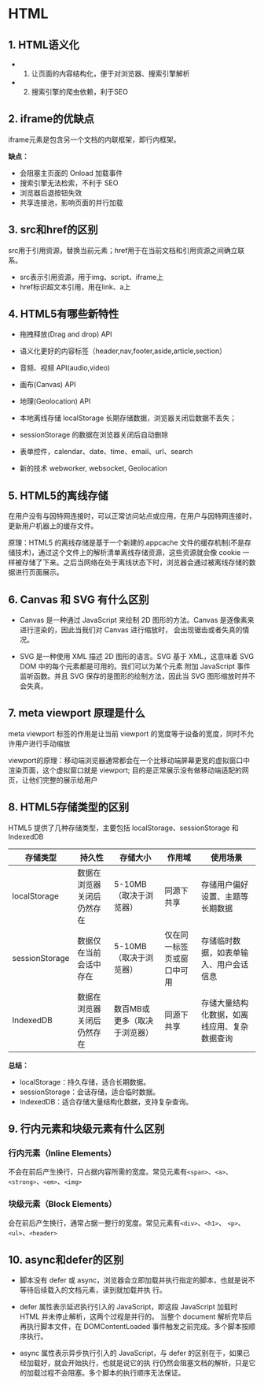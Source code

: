 # HTML

## 1. HTML语义化

- 1. 让页面的内容结构化，便于对浏览器、搜索引擎解析
  
- 2. 搜索引擎的爬虫依赖，利于SEO

## 2. iframe的优缺点

iframe元素是包含另一个文档的内联框架，即行内框架。

**缺点：**
- 会阻塞主页面的 Onload 加载事件
- 搜索引擎无法检索，不利于 SEO
- 浏览器后退按钮失效
- 共享连接池，影响页面的并行加载

## 3. src和href的区别

src用于引用资源，替换当前元素；href用于在当前文档和引用资源之间确立联系。

- src表示引用资源，用于img、script、iframe上
- href标识超文本引用，用在link、a上

## 4. HTML5有哪些新特性

- 拖拽释放(Drag and drop) API

- 语义化更好的内容标签（header,nav,footer,aside,article,section）

- 音频、视频 API(audio,video)

- 画布(Canvas) API

- 地理(Geolocation) API

- 本地离线存储 localStorage 长期存储数据，浏览器关闭后数据不丢失；

- sessionStorage 的数据在浏览器关闭后自动删除

- 表单控件，calendar、date、time、email、url、search

- 新的技术 webworker, websocket, Geolocation

## 5. HTML5的离线存储

在用户没有与因特网连接时，可以正常访问站点或应用，在用户与因特网连接时，更新用户机器上的缓存文件。

原理：HTML5 的离线存储是基于一个新建的.appcache 文件的缓存机制(不是存储技术)，通过这个文件上的解析清单离线存储资源，这些资源就会像 cookie 一样被存储了下来。之后当网络在处于离线状态下时，浏览器会通过被离线存储的数据进行页面展示。

## 6. Canvas 和 SVG 有什么区别

- Canvas 是一种通过 JavaScript 来绘制 2D 图形的方法。Canvas 是逐像素来进行渲染的，因此当我们对 Canvas 进行缩放时，
    会出现锯齿或者失真的情况。
    
- SVG 是一种使用 XML 描述 2D 图形的语言。SVG 基于 XML，这意味着 SVG DOM 中的每个元素都是可用的。我们可以为某个元素
    附加 JavaScript 事件监听函数。并且 SVG 保存的是图形的绘制方法，因此当 SVG 图形缩放时并不会失真。

## 7. meta viewport 原理是什么

meta viewport 标签的作用是让当前 viewport 的宽度等于设备的宽度，同时不允许用户进行手动缩放

viewport的原理：移动端浏览器通常都会在一个比移动端屏幕更宽的虚拟窗口中渲染页面，这个虚拟窗口就是 viewport; 目的是正常展示没有做移动端适配的网页，让他们完整的展示给用户

## 8. HTML5存储类型的区别

HTML5 提供了几种存储类型，主要包括 localStorage、sessionStorage 和 IndexedDB

| 存储类型 | 持久性 | 存储大小 | 作用域 | 使用场景 |
|----------------|----------------------------|------------------|----------------------------|------------------------------------|
| localStorage | 数据在浏览器关闭后仍然存在 | 5-10MB（取决于浏览器） | 同源下共享 | 存储用户偏好设置、主题等长期数据 |
| sessionStorage | 数据仅在当前会话中存在 | 5-10MB（取决于浏览器） | 仅在同一标签页或窗口中可用 | 存储临时数据，如表单输入、用户会话信息 |
| IndexedDB | 数据在浏览器关闭后仍然存在 | 数百MB或更多（取决于浏览器） | 同源下共享 | 存储大量结构化数据，如离线应用、复杂数据查询 |

**总结：**
- localStorage：持久存储，适合长期数据。
- sessionStorage：会话存储，适合临时数据。
- IndexedDB：适合存储大量结构化数据，支持复杂查询。

## 9. 行内元素和块级元素有什么区别

### 行内元素（Inline Elements）

不会在前后产生换行，只占据内容所需的宽度。常见元素有`<span>`、`<a>`、`<strong>`、`<em>`、`<img>`

### 块级元素（Block Elements）

会在前后产生换行，通常占据一整行的宽度。常见元素有`<div>`、`<h1>`、 `<p>`、`<ul>`、`<header>`

## 10. async和defer的区别

- 脚本没有 defer 或 async，浏览器会立即加载并执行指定的脚本，也就是说不等待后续载入的文档元素，读到就加载并执
        行。

- defer 属性表示延迟执行引入的 JavaScript，即这段 JavaScript 加载时 HTML 并未停止解析，这两个过程是并行的。
        当整个 document 解析完毕后再执行脚本文件，在 DOMContentLoaded 事件触发之前完成。多个脚本按顺序执行。

- async 属性表示异步执行引入的 JavaScript，与 defer 的区别在于，如果已经加载好，就会开始执行，也就是说它的执
        行仍然会阻塞文档的解析，只是它的加载过程不会阻塞。多个脚本的执行顺序无法保证。